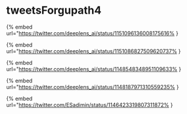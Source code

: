 # tweetsForgupath4

{% embed url="https://twitter.com/deeplens_ai/status/1151096136008175616% }

{% embed url="https://twitter.com/deeplens_ai/status/1151086827509620737% }

{% embed url="https://twitter.com/deeplens_ai/status/1148548348951109633% }

{% embed url="https://twitter.com/deeplens_ai/status/1148187971310559235% }

{% embed url="https://twitter.com/ESadimin/status/1146423319807311872% }

